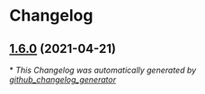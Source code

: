 # Changelog

## [1.6.0](https://github.com/steve-stonehouse/release-testing/tree/1.6.0) (2021-04-21)



\* *This Changelog was automatically generated by [github_changelog_generator](https://github.com/github-changelog-generator/github-changelog-generator)*
